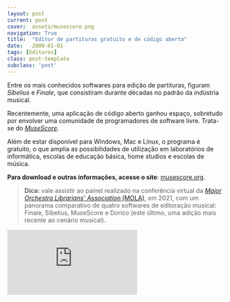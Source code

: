 ```yaml
---
layout: post
current: post
cover:  assets/musescore.png
navigation: True
title:  "Editor de partituras gratuito e de código aberto"
date:   2000-01-01
tags: [Editores]
class: post-template
subclass: 'post'
---
```


Entre os mais conhecidos softwares para edição de partituras, figuram *Sibelius* e *Finale*, que consistiram durante décadas no padrão da indústria musical.

Recentemente, uma aplicação de código aberto ganhou espaço, sobretudo por envolver uma comunidade de programadores de software livre. Trata-se do [*MuseScore*](https://musescore.org).

Além de estar disponível para Windows, Mac e Linux, o programa é gratuito, o que amplia as possibilidades de utilização em laboratórios de informática, escolas de educação básica, home studios e escolas de música.

**Para download e outras informações, acesse o site**: [musescore.org](https://musescore.org).

>**Dica:** vale assistir ao painel realizado na conferência virtual da [*Major Orchestra Librarians' Association* (MOLA)](https://mola-inc.org), em 2021, com um panorama comparativo de quatro softwares de editoração musical: Finale, Sibelius, MuseScore e Dorico (este último, uma adição mais recente ao cenário musical).

<iframe src="https://www.youtube.com/embed/SXNfvkoOX_Q" allow="autoplay; encrypted-media" frameborder="0" allowfullscreen="true"></iframe>